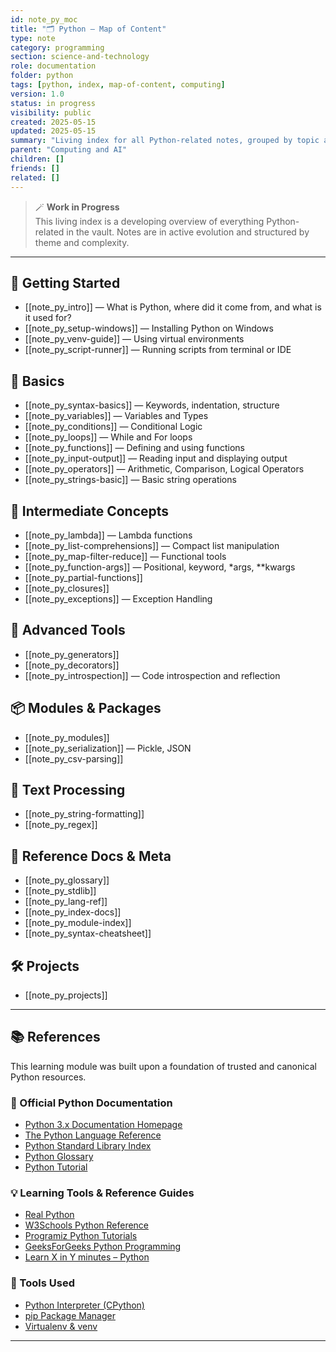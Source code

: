 ```yaml
---
id: note_py_moc
title: "🗂️ Python — Map of Content"
type: note
category: programming
section: science-and-technology
role: documentation
folder: python
tags: [python, index, map-of-content, computing]
version: 1.0
status: in progress
visibility: public
created: 2025-05-15
updated: 2025-05-15
summary: "Living index for all Python-related notes, grouped by topic and learning stage."
parent: "Computing and AI"
children: []
friends: []
related: []
---
```


> 🪄 **Work in Progress**  
> This living index is a developing overview of everything Python-related in the vault. Notes are in active evolution and structured by theme and complexity.

---

## 🔰 Getting Started
- [[note_py_intro]] — What is Python, where did it come from, and what is it used for?
- [[note_py_setup-windows]] — Installing Python on Windows
- [[note_py_venv-guide]] — Using virtual environments
- [[note_py_script-runner]] — Running scripts from terminal or IDE

## 📌 Basics
- [[note_py_syntax-basics]] — Keywords, indentation, structure
- [[note_py_variables]] — Variables and Types
- [[note_py_conditions]] — Conditional Logic
- [[note_py_loops]] — While and For loops
- [[note_py_functions]] — Defining and using functions
- [[note_py_input-output]] — Reading input and displaying output
- [[note_py_operators]] — Arithmetic, Comparison, Logical Operators
- [[note_py_strings-basic]] — Basic string operations

## 🧠 Intermediate Concepts
- [[note_py_lambda]] — Lambda functions
- [[note_py_list-comprehensions]] — Compact list manipulation
- [[note_py_map-filter-reduce]] — Functional tools
- [[note_py_function-args]] — Positional, keyword, *args, **kwargs
- [[note_py_partial-functions]]
- [[note_py_closures]]
- [[note_py_exceptions]] — Exception Handling

## 🧰 Advanced Tools
- [[note_py_generators]]
- [[note_py_decorators]]
- [[note_py_introspection]] — Code introspection and reflection

## 📦 Modules & Packages
- [[note_py_modules]]
- [[note_py_serialization]] — Pickle, JSON
- [[note_py_csv-parsing]]

## 🧾 Text Processing
- [[note_py_string-formatting]]
- [[note_py_regex]]

## 📖 Reference Docs & Meta
- [[note_py_glossary]]
- [[note_py_stdlib]]
- [[note_py_lang-ref]]
- [[note_py_index-docs]]
- [[note_py_module-index]]
- [[note_py_syntax-cheatsheet]]

## 🛠️ Projects
- [[note_py_projects]]

---

## 📚 References

This learning module was built upon a foundation of trusted and canonical Python resources.


### 🐍 Official Python Documentation
- [Python 3.x Documentation Homepage](https://docs.python.org/3/)
- [The Python Language Reference](https://docs.python.org/3/reference/index.html)
- [Python Standard Library Index](https://docs.python.org/3/library/index.html)
- [Python Glossary](https://docs.python.org/3/glossary.html)
- [Python Tutorial](https://docs.python.org/3/tutorial/index.html)


### 💡 Learning Tools & Reference Guides
- [Real Python](https://realpython.com/)
- [W3Schools Python Reference](https://www.w3schools.com/python/)
- [Programiz Python Tutorials](https://www.programiz.com/python-programming)
- [GeeksForGeeks Python Programming](https://www.geeksforgeeks.org/python-programming-language/)
- [Learn X in Y minutes – Python](https://learnxinyminutes.com/docs/python/)


### 🔧 Tools Used
- [Python Interpreter (CPython)](https://github.com/python/cpython)
- [pip Package Manager](https://pip.pypa.io/)
- [Virtualenv & venv](https://docs.python.org/3/library/venv.html)

---


```folder-index-content
```